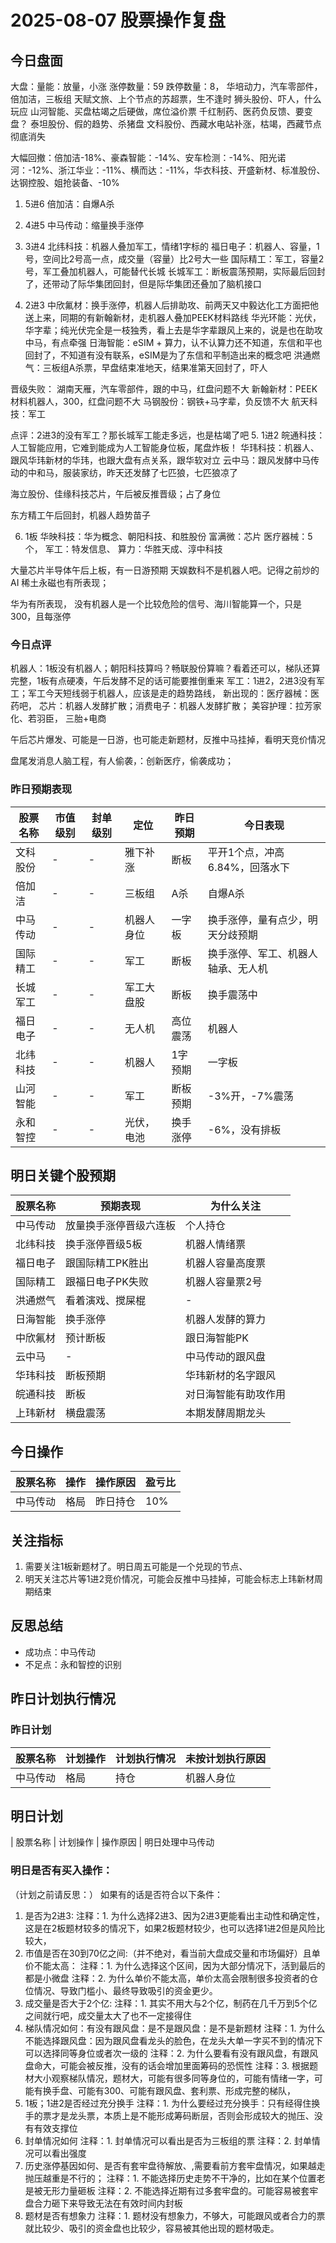 # 2025-08-07 股票操作复盘

## 今日盘面
大盘：量能：放量，小涨
涨停数量：59
跌停数量：8，
华培动力，汽车零部件，
倍加洁，三板组
天赋文旅、上个节点的苏超票，生不逢时
狮头股份、吓人，什么玩应
山河智能、买盘枯竭之后硬做，席位溢价票
千红制药、医药负反馈、要变盘？
泰坦股份、假的趋势、杀猪盘
文科股份、西藏水电站补涨，枯竭，西藏节点彻底消失

大幅回撤：倍加洁-18%、豪森智能：-14%、安车检测：-14%、阳光诺河：-12%、浙江华业：-11%、横而达：-11%，华衣科技、开盛新材、标准股份、达钢控股、姐抢装备、-10%

1. 5进6
倍加洁：自爆A杀
2. 4进5
中马传动：缩量换手涨停
3. 3进4
北纬科技：机器人叠加军工，情绪1字标的
福日电子：机器人、容量，1号，空间比2号高一点，成交量（容量）比2号大一些
国际精工：军工，容量2号，军工叠加机器人，可能替代长城
长城军工：断板震荡预期，实际最后回封了，还带动了际华集团回封，但是际华集团还叠加了脑机接口

4. 2进3
中欣氟材：换手涨停，机器人后排助攻、前两天又中毅达化工方面把他送上来，同期的有新翰新材，走机器人叠加PEEK材料路线
华光环能：光伏，华字辈；纯光伏完全是一枝独秀，看上去是华字辈跟风上来的，说是也在助攻中马，有点牵强
日海智能：eSIM + 算力，认不认算力还不知道，东信和平也回封了，不知道有没有联系，eSIM是为了东信和平制造出来的概念吧
洪通燃气：三板组A杀票，早盘结束准地天，结果准第天回封了，吓人


晋级失败：
湖南天雁，汽车零部件，跟的中马，红盘问题不大
新翰新材：PEEK材料机器人，300，红盘问题不大
马钢股份：钢铁+马字辈，负反馈不大
航天科技：军工

点评：2进3的没有军工？那长城军工能走多远，也是枯竭了吧
5. 1进2
皖通科技：人工智能应用，它难到能成为人工智能身位板，尾盘炸板！
华玮科技：机器人、跟风华玮新材的华玮，也跟大盘有点关系，跟华软对立
云中马：跟风发酵中马传动的中和马，服装家纺，昨天还发酵了七匹狼，七匹狼凉了

海立股份、佳缘科技芯片，午后被反推晋级；占了身位

东方精工午后回封，机器人趋势苗子


6. 1板
华映科技：华为概念、朝阳科技、和胜股份
富满微：芯片
医疗器械：5个，
军工：特发信息、
算力：华胜天成、淳中科技

大量芯片半导体午后上板，有一日游预期
天娱数科不是机器人吧。记得之前炒的AI
稀土永磁也有所表现；

华为有所表现，
没有机器人是一个比较危险的信号、海川智能算一个，只是300，且每涨停


### 今日点评
机器人：1板没有机器人；朝阳科技算吗？畅联股份算嘛？看着还可以，梯队还算完整，1板有点硬凑，午后发酵不足的话可能要推倒重来
军工：1进2，2进3没有军工；军工今天短线弱于机器人，应该是走的趋势路线，
新出现的：医疗器械：医药吧， 芯片：机器人发酵扩散；消费电子：机器人发酵扩散；
美容护理：拉芳家化、若羽臣， 三胎+电商

午后芯片爆发、可能是一日游，也可能走新题材，反推中马挂掉，看明天竞价情况

盘尾发消息人脑工程，有人偷袭，：创新医疗，偷袭成功；



### 昨日预期表现

| 股票名称 | 市值级别 | 封单级别 | 定位 | 昨日预期 | 今日表现 |
|---------|----------|----------|------|----------|----------|
| 文科股份 | - | - | 雅下补涨 | 断板 | 平开1个点，冲高6.84%，回落水下 |
| 倍加洁 | - | - | 三板组 | A杀 | 自爆A杀 |
| 中马传动 | - | - | 机器人身位 | 一字板 | 换手涨停，量有点少，明天分歧预期|
| 国际精工 | - | - | 军工 | 断板 | 换手涨停、军工、机器人轴承、无人机 |
| 长城军工 | - | - | 军工大盘股 | 断板 | 换手震荡中 |
| 福日电子 | - | - | 无人机 | 高位震荡 | 机器人 |
| 北纬科技 | - | - | 机器人 | 1字预期 | 一字板 |
| 山河智能 | - | - | 军工 | 断板预期 | -3%开，-7%震荡 |
| 永和智控 | - | - | 光伏，电池 | 换手涨停 | -6%，没有排板 |

## 明日关键个股预期
| 股票名称 | 预期表现 | 为什么关注 |
|---------|----------|------------|
| 中马传动 | 放量换手涨停晋级六连板 | 个人持仓 |
| 北纬科技 | 换手涨停晋级5板 | 机器人情绪票 |
| 福日电子 | 跟国际精工PK胜出 | 机器人容量高度票 |
| 国际精工 | 跟福日电子PK失败 | 机器人容量票2号 |
| 洪通燃气 | 看着演戏、搅屎棍 | - |
| 日海智能 | 换手涨停 | 机器人发酵的算力 |
| 中欣氟材 | 预计断板 | 跟日海智能PK |
| 云中马 | - | 中马传动的跟风盘 |
| 华玮科技 | 断板预期 | 华玮新材的名字跟风 |
| 皖通科技 | 断板 | 对日海智能有助攻作用 |
| 上玮新材 | 横盘震荡 | 本期发酵周期龙头 |

## 今日操作

| 股票名称 | 操作 | 操作原因 | 盈亏比 |
|---------|------|----------|--------|
| 中马传动 | 格局 | 昨日持仓 | 10% |

## 关注指标
1. 需要关注1板新题材了。明日周五可能是一个兑现的节点、
2. 明天关注芯片等1进2竞价情况，可能会反推中马挂掉，可能会标志上玮新材周期结束

## 反思总结
- 成功点：中马传动
- 不足点：永和智控的识别

## 昨日计划执行情况
### 昨日计划

| 股票名称 | 计划操作 | 计划执行情况 | 未按计划执行原因 |
|---------|----------|--------------|------------------|
| 中马传动 | 格局 | 持仓 | 机器人身位 | 按计划执行

## 明日计划
| 股票名称 | 计划操作 | 操作原因 |
明日处理中马传动

### 明日是否有买入操作：
（计划之前请反思：）
如果有的话是否符合以下条件：
1. 是否为2进3:
   注释：1. 为什么选择2进3、因为2进3更能看出主动性和确定性，这是在2板题材较多的情况下，如果2板题材较少，也可以选择1进2但是风险比较大，
2. 市值是否在30到70亿之间:（并不绝对，看当前大盘成交量和市场偏好）且单价不能太高：
   注释：1. 为什么选择这个区间，因为大部分情况下，活到最后的都是小微盘
   注释：2. 为什么单价不能太高，单价太高会限制很多投资者的仓位情况、导致门槛小、最终导致吸引的资金更少。
3. 成交量是否大于2个亿:
   注释：1. 其实不用大与2个亿，制药在几千万到5个亿之间就行吧，成交量太大了也不一定接得住
4. 梯队情况如何：有没有跟风盘：是不是跟风盘：是不是新题材
   注释：1. 为什么不能选择跟风盘：因为跟风盘看龙头的脸色，在龙头大单一字买不到的情况下可以选择同等身位或者次一级的
   注释：2. 为什么要看有没有跟风盘，有跟风盘命大，可能会被反推，没有的话会增加里面筹码的恐慌性
   注释：3. 根据题材大小观察梯队情况，题材大，可能有很多同等身位的，可能有情绪一字，可能有换手盘、可能有300、可能有跟风盘、套利票、形成完整的梯队，
5. 1板；1进2是否经过充分换手
   注释：1. 为什么要经过充分换手：只有经得住换手的票才是龙头票，本质上是不能形成筹码断层，否则会形成较大的抛压、没有有效支撑位
6. 封单情况如何
   注释：1. 封单情况可以看出是否为三板组的票
   注释：2. 封单情况可以看出强度
7. 历史涨停基因如何、是否有套牢盘待解放、,需要看前方套牢盘情况，如果越走抛压越重是不行的；
   注释：1. 不能选择历史走势不干净的，比如在某个位置老是被无形力量砸板
   注释：2. 不能选择近期有过多套牢盘的。可能容易被套牢盘合力砸下来导致无法在有效时间内封板
8. 题材是否有想象力
   注释：1. 题材没有想象力，不够大，可能跟风或者合力的票就比较少、吸引的资金盘也比较少，容易被其他出现的题材吸走。
